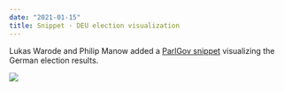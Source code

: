 ```yaml
---
date: "2021-01-15"
title: Snippet · DEU election visualization
---
```


Lukas Warode and Philip Manow added a [ParlGov snippet](https://github.com/hdigital/parlgov-snippets/tree/master/deu-election) visualizing the German election results.

![](/images/parliament-germany.jpg)
